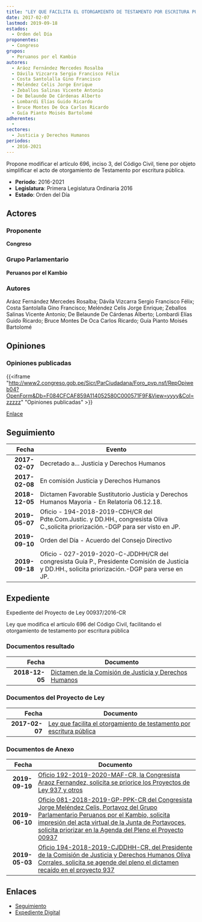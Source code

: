 ```yaml
---
title: "LEY QUE FACILITA EL OTORGAMIENTO DE TESTAMENTO POR ESCRITURA PÚBLICA"
date: 2017-02-07
lastmod: 2019-09-18
estados: 
  - Orden del Día
proponentes: 
  - Congreso
grupos: 
  - Peruanos por el Kambio
autores: 
  - Aráoz Fernández Mercedes Rosalba
  - Dávila Vizcarra Sergio Francisco Félix
  - Costa Santolalla Gino Francisco
  - Meléndez Celis Jorge Enrique
  - Zeballos Salinas Vicente Antonio
  - De Belaunde De Cárdenas Alberto
  - Lombardi Elías Guido Ricardo
  - Bruce Montes De Oca Carlos Ricardo
  - Guía Pianto Moisés Bartolomé
adherentes: 
  - 
sectores: 
  - Justicia y Derechos Humanos
periodos: 
  - 2016-2021
---
```


Propone modificar el artículo 696, inciso 3, del Código Civil, tiene por objeto simplificar el acto de otorgamiento de Testamento por escritura pública.

- **Periodo**: 2016-2021
- **Legislatura**: Primera Legislatura Ordinaria 2016
- **Estado**: Orden del Día

## Actores

### Proponente

**Congreso**

### Grupo Parlamentario

**Peruanos por el Kambio**

### Autores

Aráoz Fernández Mercedes Rosalba; Dávila Vizcarra Sergio Francisco Félix; Costa Santolalla Gino Francisco; Meléndez Celis Jorge Enrique; Zeballos Salinas Vicente Antonio; De Belaunde De Cárdenas Alberto; Lombardi Elías Guido Ricardo; Bruce Montes De Oca Carlos Ricardo; Guía Pianto Moisés Bartolomé


## Opiniones

### Opiniones publicadas

{{<iframe "http://www2.congreso.gob.pe/Sicr/ParCiudadana/Foro_pvp.nsf/RepOpiweb04?OpenForm&Db=F084CFCAF859A114052580C000571F9F&View=yyyy&Col=zzzzz" "Opiniones publicadas" >}}

[Enlace](http://www2.congreso.gob.pe/Sicr/ParCiudadana/Foro_pvp.nsf/RepOpiweb04?OpenForm&Db=F084CFCAF859A114052580C000571F9F&View=yyyy&Col=zzzzz)

## Seguimiento

| Fecha | Evento |
|------:|--------|
| **2017-02-07** | Decretado a... Justicia y Derechos Humanos|
| **2017-02-08** | En comisión Justicia y Derechos Humanos|
| **2018-12-05** | Dictamen Favorable Sustitutorio Justicia y Derechos Humanos Mayoria - En Relatoría 06.12.18.|
| **2019-05-07** | Oficio - 194-2018-2019-CDH/CR del Pdte.Com.Justic. y DD.HH., congresista Oliva C.,solicita priorización.-DGP para ser visto en JP.|
| **2019-09-10** | Orden del Día - Acuerdo del Consejo Directivo|
| **2019-09-18** | Oficio - 027-2019-2020-C-JDDHH/CR del congresista Guía P., Presidente Comisión de Justicia y DD.HH., solicita priorización.-DGP para verse en JP.|


## Expediente

Expediente del Proyecto de Ley 00937/2016-CR

Ley que modifica el artículo 696 del Código Civil, facilitando el otorgamiento de testamento por escritura pública


### Documentos resultado

| Fecha | Documento |
|------:|--------|
| **2018-12-05** | [Dictamen de la Comisión de Justicia y Derechos Humanos](http://www.leyes.congreso.gob.pe/Documentos/2016_2021/Dictamenes/Proyectos_de_Ley/00937DC15MAY20181205.pdf) |

### Documentos del Proyecto de Ley

| Fecha | Documento |
|------:|--------|
| **2017-02-07** | [Ley que facilita el otorgamiento de testamento por escritura pública](http://www.leyes.congreso.gob.pe/Documentos/2016_2021/Proyectos_de_Ley_y_de_Resoluciones_Legislativas/PL0093720170207.pdf) |

### Documentos de Anexo

| Fecha | Documento |
|------:|--------|
| **2019-09-19** | [Oficio 192-2019-2020-MAF-CR, la Congresista Araoz Fernandez, solicita se priorice los Proyectos de Ley 937 y otros](http://www.leyes.congreso.gob.pe/Documentos/2016_2021/Oficios/Congresistas/OFICIO-192-2019-2020-MAF-CR.pdf) |
| **2019-06-10** | [Oficio 081-2018-2019-GP-PPK-CR del Congresista Jorge Meléndez Celis, Portavoz del Grupo Parlamentario Peruanos por el Kambio, solicita impresión del acta virtual de la Junta de Portavoces, solicita priorizar en la Agenda del Pleno el Proyecto 00937](http://www.leyes.congreso.gob.pe/Documentos/2016_2021/Oficios/Grupos_Parlamentarios/OFICIO-081-2018-2019-GP-PPK-CR.pdf) |
| **2019-05-03** | [Oficio 194-2018-2019-CJDDHH-CR, del Presidente de la Comisión de Justicia y Derechos Humanos Oliva Corrales, solicita se agende del pleno el dictamen recaído en el proyecto 937](http://www.leyes.congreso.gob.pe/Documentos/2016_2021/Oficios/Comisiones_Ordinarias/OFICIO-194-2018-2019-CJDDHH-CR.pdf) |

## Enlaces 

- [Seguimiento](http://www2.congreso.gob.pe/Sicr/TraDocEstProc/CLProLey2016.nsf/f7fff46988ca05b1052578e100829cc7/0f03fe50e15a868e052580c000526bbb?OpenDocument)
- [Expediente Digital](http://www2.congreso.gob.pe/Sicr/TraDocEstProc/CLProLey2016.nsf/f7fff46988ca05b1052578e100829cc7/0f03fe50e15a868e052580c000526bbb?OpenDocument&Click=05257FB7005EB655.eb71d0cf91d8294e05256cdf006b5706/$Body/0.1C6C)
